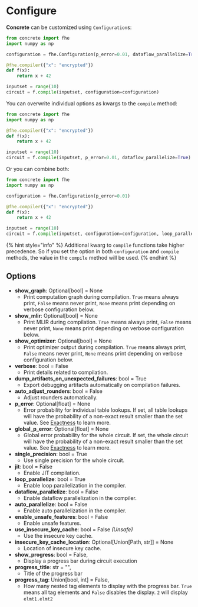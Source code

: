 # Configure

**Concrete** can be customized using `Configuration`s:

```python
from concrete import fhe
import numpy as np

configuration = fhe.Configuration(p_error=0.01, dataflow_parallelize=True)

@fhe.compiler({"x": "encrypted"})
def f(x):
    return x + 42

inputset = range(10)
circuit = f.compile(inputset, configuration=configuration)
```

You can overwrite individual options as kwargs to the `compile` method:

```python
from concrete import fhe
import numpy as np

@fhe.compiler({"x": "encrypted"})
def f(x):
    return x + 42

inputset = range(10)
circuit = f.compile(inputset, p_error=0.01, dataflow_parallelize=True)
```

Or you can combine both:

```python
from concrete import fhe
import numpy as np

configuration = fhe.Configuration(p_error=0.01)

@fhe.compiler({"x": "encrypted"})
def f(x):
    return x + 42

inputset = range(10)
circuit = f.compile(inputset, configuration=configuration, loop_parallelize=True)
```

{% hint style="info" %}
Additional kwarg to `compile` functions take higher precedence. So if you set the option in both `configuration` and `compile` methods, the value in the `compile` method will be used.
{% endhint %}

## Options

* **show\_graph**: Optional\[bool] = None
  * Print computation graph during compilation. `True` means always print, `False` means never print, `None` means print depending on verbose configuration below.
* **show\_mlir**: Optional\[bool] = None
  * Print MLIR during compilation. `True` means always print, `False` means never print, `None` means print depending on verbose configuration below.
* **show\_optimizer**: Optional\[bool] = None
  * Print optimizer output during compilation. `True` means always print, `False` means never print, `None` means print depending on verbose configuration below.
* **verbose**: bool = False
  * Print details related to compilation.
* **dump\_artifacts\_on\_unexpected\_failures**: bool = True
  * Export debugging artifacts automatically on compilation failures.
* **auto\_adjust\_rounders**: bool = False
  * Adjust rounders automatically.
* **p\_error**: Optional\[float] = None
  * Error probability for individual table lookups. If set, all table lookups will have the probability of a non-exact result smaller than the set value. See [Exactness](../getting-started/exactness.md) to learn more.
* **global\_p\_error**: Optional\[float] = None
  * Global error probability for the whole circuit. If set, the whole circuit will have the probability of a non-exact result smaller than the set value. See [Exactness](../getting-started/exactness.md) to learn more.
* **single\_precision**: bool = True
  * Use single precision for the whole circuit.
* **jit**: bool = False
  * Enable JIT compilation.
* **loop\_parallelize**: bool = True
  * Enable loop parallelization in the compiler.
* **dataflow\_parallelize**: bool = False
  * Enable dataflow parallelization in the compiler.
* **auto\_parallelize**: bool = False
  * Enable auto parallelization in the compiler.
* **enable\_unsafe\_features**: bool = False
  * Enable unsafe features.
* **use\_insecure\_key\_cache**: bool = False _(Unsafe)_
  * Use the insecure key cache.
* **insecure\_key\_cache\_location**: Optional\[Union\[Path, str]] = None
  * Location of insecure key cache.
* **show_progress**: bool = False,
  * Display a progress bar during circuit execution
* **progress_title**: str = "",
  * Title of the progress bar
* **progress_tag**: Union[bool, int] = False,
  * How many nested tag elements to display with the progress bar. `True` means all tag elements and `False` disables the display. `2` will display `elmt1.elmt2`
